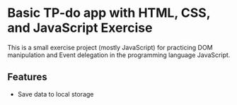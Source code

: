 # Basic TP-do app with HTML, CSS, and JavaScript Exercise

This is a small exercise project (mostly JavaScript) for practicing DOM manipulation and Event delegation in the programming language JavaScript.


## Features

- Save data to local storage
